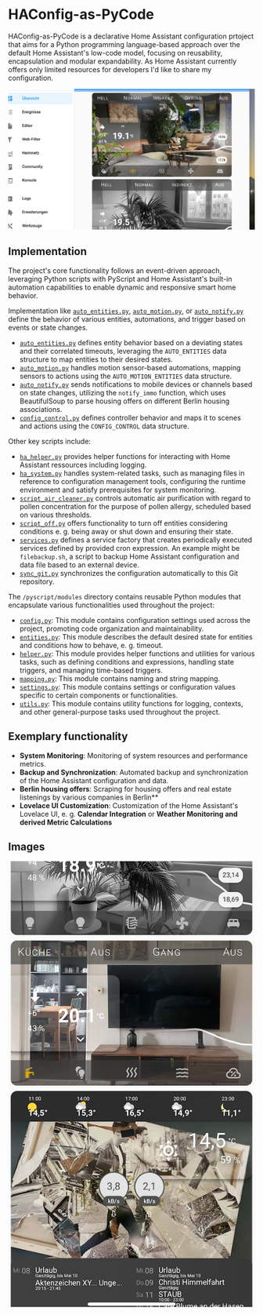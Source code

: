 # HAConfig-as-PyCode

HAConfig-as-PyCode is a declarative Home Assistant configuration prtoject that aims for a Python programming language-based approach over the default Home Assistant's low-code model, focusing on reusability, encapsulation and modular expandability. As Home Assistant currently offers only limited resources for developers I'd like to share my configuration. 

![Desktop](www/overview-desktop.png)

## Implementation

The project's core functionality follows an event-driven approach, leveraging Python scripts with PyScript and Home Assistant's built-in automation capabilities to enable dynamic and responsive smart home behavior. 

Implementation like [`auto_entities.py`](pyscript/auto_entities.py), [`auto_motion.py`](pyscript/auto_motion.py), or [`auto_notify.py`](pyscript/auto_notify.py) define the behavior of various entities, automations, and trigger based on events or state changes.

- [`auto_entities.py`](pyscript/auto_entities.py) defines entity behavior based on a deviating states and their correlated timeouts, leveraging the `AUTO_ENTITIES` data structure to map entities to their desired states.
- [`auto_motion.py`](pyscript/auto_motion.py) handles motion sensor-based automations, mapping sensors to actions using the `AUTO_MOTION_ENTITIES` data structure.
- [`auto_notify.py`](pyscript/auto_notify.py) sends notifications to mobile devices or channels based on state changes, utilizing the `notify_immo` function, which uses BeautifulSoup to parse housing offers on different Berlin housing associations. 
- [`config_control.py`](pyscript/config_control.py) defines controller behavior and maps it to scenes and actions using the `CONFIG_CONTROL` data structure.

Other key scripts include:

- [`ha_helper.py`](pyscript/scripts/ha_helper.py) provides helper functions for interacting with Home Assistant ressources including logging. 
- [`ha_system.py`](pyscript/scripts/ha_system.py) handles system-related tasks, such as managing files in reference to configuration management tools, configuring the runtime environment and satisfy prerequisites for system monitoring.
- [`script_air_cleaner.py`](pyscript/scripts/script_air_cleaner.py) controls automatic air purification with regard to pollen concentration for the purpose of pollen allergy, scheduled based on various thresholds. 
- [`script_off.py`](pyscript/scripts/script_off.py) offers functionality to turn off entities considering conditions e. g. being away or shut down and ensuring their state. 
- [`services.py`](pyscript/apps/services.py) defines a service factory that creates periodically executed services defined by provided cron expression. An example might be `filebackup.sh`, a script to backup Home Assistant configuration and data file based to an external device.  
- [`sync_git.py`](pyscript/apps/sync_git.py) synchronizes the configuration automatically to this Git repository.

The `/pyscript/modules` directory contains reusable Python modules that encapsulate various functionalities used throughout the project:

- [`config.py`](pyscript/modules/config.py): This module contains configuration settings used across the project, promoting code organization and maintainability.
- [`entities.py`](pyscript/modules/entities.py): This module describes the default desired state for entities and conditions how to behave, e. g. timeout. 
- [`helper.py`](pyscript/modules/helper.py): This module provides helper functions and utilities for various tasks, such as defining conditions and expressions, handling state triggers, and managing time-based triggers.
- [`mapping.py`](pyscript/modules/mapping.py): This module contains naming and string mapping. 
- [`settings.py`](pyscript/modules/settings.py): This module contains settings or configuration values specific to certain components or functionalities.
- [`utils.py`](pyscript/modules/utils.py): This module contains utility functions for logging, contexts, and other general-purpose tasks used throughout the project.

## Exemplary functionality

- **System Monitoring**: Monitoring of system resources and performance metrics.
- **Backup and Synchronization**: Automated backup and synchronization of the Home Assistant configuration and data. 
- **Berlin housing offers**: Scraping for housing offers and real estate listenings by various companies in Berlin**
- **Lovelace UI Customization**: Customization of the Home Assistant's Lovelace UI, e. g. **Calendar Integration** or **Weather Monitoring and derived Metric Calculations**

## Images

![Mobile](www/overview-mobile.png)